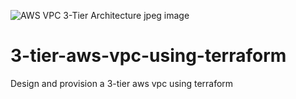 ![AWS VPC 3-Tier Architecture jpeg image](https://user-images.githubusercontent.com/128609800/232601844-e552731a-2e07-41fe-a3ed-3954ec376875.jpg)
# 3-tier-aws-vpc-using-terraform
Design and provision a 3-tier aws vpc using terraform
